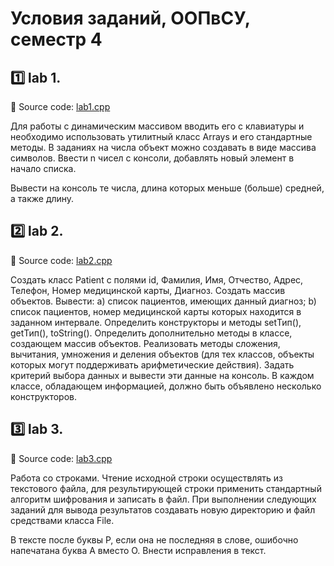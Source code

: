 # Условия заданий, ООПвСУ, семестр 4

## 1️⃣ lab 1.
📂 Source code: [lab1.cpp](/oop/sem2/lab1.cpp)

Для работы с динамическим массивом вводить его с клавиатуры и необходимо использовать утилитный класс Arrays и его стандартные методы. В заданиях на числа объект можно создавать в виде массива символов. Ввести n чисел с консоли, добавлять новый элемент в начало списка.

Вывести на консоль те числа, длина которых меньше (больше) средней, а также длину.

## 2️⃣ lab 2.
📂 Source code: [lab2.cpp](/oop/sem2/lab2.cpp)

Создать класс Patient с полями id, Фамилия, Имя, Отчество, Адрес, Телефон, Номер медицинской карты, Диагноз. Создать массив объектов. Вывести: a) список пациентов, имеющих данный диагноз; b) список пациентов, номер медицинской карты которых находится в заданном интервале. Определить конструкторы и методы setТип(), getТип(), toString(). Определить дополнительно методы в классе, создающем массив объектов. Реализовать методы сложения, вычитания, умножения и деления объектов (для тех классов, объекты которых могут поддерживать арифметические действия). Задать критерий выбора данных и вывести эти данные на консоль. В каждом классе, обладающем информацией, должно быть объявлено несколько конструкторов.

## 3️⃣ lab 3.
📂 Source code: [lab3.cpp](/oop/sem2/lab3.cpp)

Работа со строками. Чтение исходной строки осуществлять из текстового файла, для результирующей строки применить стандартный алгоритм шифрования и записать в файл. При выполнении следующих заданий для вывода результатов создавать новую директорию и файл средствами класса File.

В тексте после буквы Р, если она не последняя в слове, ошибочно напечатана буква А вместо О. Внести исправления в текст.
